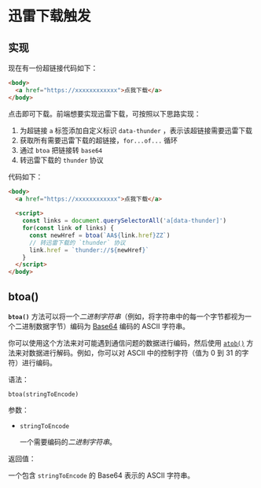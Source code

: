 # 迅雷下载触发

## 实现

现在有一份超链接代码如下：

```html
<body>
  <a href="https://xxxxxxxxxxxx">点我下载</a>
</body>
```

点击即可下载。前端想要实现迅雷下载，可按照以下思路实现：

1. 为超链接 `a` 标签添加自定义标识 `data-thunder` ，表示该超链接需要迅雷下载
2. 获取所有需要迅雷下载的超链接，`for...of...` 循环
3. 通过 `btoa` 把链接转 `base64` 
4. 转迅雷下载的 `thunder` 协议

代码如下：

```html
<body>
  <a href="https://xxxxxxxxxxxx">点我下载</a>
  
  <script>
  	const links = document.querySelectorAll('a[data-thunder]')
    for(const link of links) {
      const newHref = btoa(`AA${link.href}ZZ`)
      // 转迅雷下载的 `thunder` 协议
      link.href = `thunder://${newHref}`
    }
  </script>
</body>
```

## btoa()

**`btoa()`** 方法可以将一个*二进制字符串*（例如，将字符串中的每一个字节都视为一个二进制数据字节）编码为 [Base64](https://developer.mozilla.org/zh-CN/docs/Glossary/Base64) 编码的 ASCII 字符串。

你可以使用这个方法来对可能遇到通信问题的数据进行编码，然后使用 [`atob()`](https://developer.mozilla.org/zh-CN/docs/Web/API/atob) 方法来对数据进行解码。例如，你可以对 ASCII 中的控制字符（值为 0 到 31 的字符）进行编码。

语法：

```
btoa(stringToEncode)
```

参数：

- `stringToEncode`

  一个需要编码的*二进制字符串*。

返回值：

一个包含 `stringToEncode` 的 Base64 表示的 ASCII 字符串。